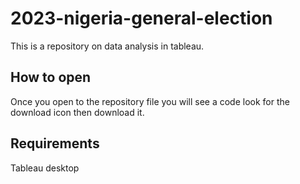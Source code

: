 # 2023-nigeria-general-election
This is a repository on data analysis in tableau.
## How to open
Once you open to the repository file you will see a code look for the download icon then download it.
## Requirements
Tableau desktop
